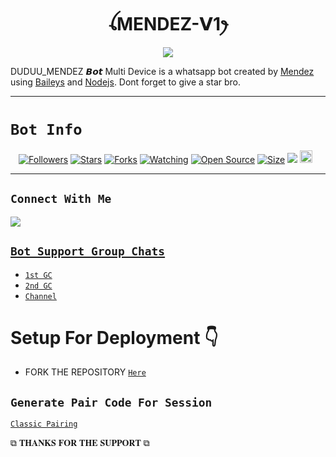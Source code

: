  

<h1 align="center">ꪶMENDEZ-𝗩1ꫂ<br></h1>
<p align="center">
<img src="https://telegra.ph/file/abf6c41b862aee9d0ddec.jpg" />
</p>

<p align="center">

DUDUU_MENDEZ 𝘽𝙤𝙩 Multi Device is a whatsapp bot created by <a href="https://github.com/duduumendez2" target="_blank">Mendez</a> using <a href="https://github.com/adiwajshing/Baileys" target="_blank">Baileys</a> and <a href="https://github.com/nodejs" target="_blank">Nodejs</a>. Dont forget to give a star bro.
</p>



------

# ```Bot Info```
<p align="center">
<a href="https://github.com/duduumendez2/followers"><img title="Followers" src="https://img.shields.io/github/followers/duduumendez2?color=red&style=flat-square"></a>
<a href="https://github.com/duduumendez2/MENDEZ-V1/stargazers/"><img title="Stars" src="https://img.shields.io/github/stars/duduumendez2/MENDEZ-V1?color=blue&style=flat-square"></a>
<a href="https://github.com/duduumendez2/MENDEZ-V1/network/members"><img title="Forks" src="https://img.shields.io/github/forks/duduumendez2/MENDEZ-V1?color=red&style=flat-square"></a>
<a href="https://github.com/duduumendez2/MENDEZ-V1/watchers"><img title="Watching" src="https://img.shields.io/github/watchers/duduumendez2/MENDEZ-V1?label=Watchers&color=blue&style=flat-square"></a>
<a href="https://github.com/duduumendez2/MENDEZ-V1"><img title="Open Source" src="https://img.shields.io/badge/Author-Mendez%20Bot%20Inc.-red?v=103"></a>
<a href="https://github.com/duduumendez2/MENDEZ-V1"><img title="Size" src="https://img.shields.io/github/repo-size/duduumendez2/MENDEZ-V1?style=flat-square&color=green"></a>
<a href="https://hits.seeyoufarm.com"><img src="https://hits.seeyoufarm.com/api/count/incr/badge.svg?url=https%3A%2F%2Fgithub.com%2duduumendez2%2FMENDEZ-V1&count_bg=%2379C83D&title_bg=%23555555&icon=probot.svg&icon_color=%2300FF6D&title=hits&edge_flat=false"/></a>
<a href="https://github.com/duduumendez2/MENDEZ-V1/graphs/commit-activity"><img height="20" src="https://img.shields.io/badge/Maintained%3F-yes-green.svg"></a>&nbsp;&nbsp;
</p>
<p align='center'>
    </p>

-------

## ```Connect With Me```
<p align="center">

<a href="https://chat.whatsapp.com/EPSGKau0IVi7J5lyOJO7Jk"><img src="https://img.shields.io/badge/WhatsApp ?style=for-the-badge&logo=whatsapp&logoColor=white&link=httpshttps://chat.whatsapp.com/EPwSGKau0IVi7J5lyOJO7Jk" /><br>


## ```Bot Support Group Chats```

- [`1st GC`](https://chat.whatsapp.com/LlCjedKuIJZD0sHYsKoTqr)
- [`2nd GC`](https://chat.whatsapp.com/LlCjedKuIJZD0sHYsKoTqr)
- [`Channel`](https://whatsapp.com/channel/0029VacgCaPKmCPGmTmrnT)



# Setup For Deployment 👇

- FORK THE REPOSITORY [`Here`](https://github.com/duduumendez2/MENDEZ-V1/fork)

## `Generate Pair Code For Session`

[`Classic Pairing`](https://replit.com/@nicksoniaudax5/Classic-Pairing-2?s=app)





 ⧉ 𝐓𝐇𝐀𝐍𝐊𝐒 𝐅𝐎𝐑 𝐓𝐇𝐄 𝐒𝐔𝐏𝐏𝐎𝐑𝐓 ⧉
